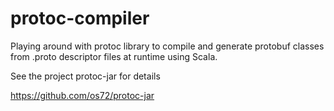 # protoc-compiler
Playing around with protoc library to compile and generate protobuf classes from .proto descriptor files at runtime using Scala.

See the project protoc-jar for details

https://github.com/os72/protoc-jar
